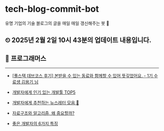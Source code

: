# tech-blog-commit-bot
유명 기업의 기술 블로그의 글을 매일 매일 갱신해주는 봇 🤖
## ⏲ 2025년 2월 2일 10시 43분의 업데이트 내용입니다.
## 🎃 프로그래머스

---
- [[풀스택 데브코스 후기] 본받을 수 있는 동료와 함께할 수 있어 뜻깊었어요. - 1기 수료생 김용기 님](https://prgms.tistory.com/226)

- [개발자에게 인기 있는 개발툴 TOP5](https://prgms.tistory.com/180)

- [개발자에게 추천하는 뉴스레터 모음 💌](https://prgms.tistory.com/174)

- [자료구조와 알고리즘, 왜 중요할까?](https://prgms.tistory.com/134)

- [좋은 개발자의 6가지 특징](https://prgms.tistory.com/219)

